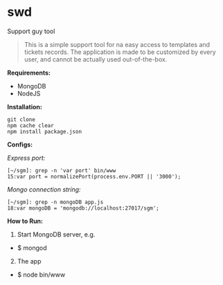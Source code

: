 # swd
Support guy tool
> This is a simple support tool for na easy access to templates and tickets records.
The application is made to be customized by every user, and cannot be actually used out-of-the-box.


**Requirements:**
- MongoDB
- NodeJS

**Installation:**
```
git clone
npm cache clear
npm install package.json
```
**Configs:**

*Express port:*
```
[~/sgm]: grep -n 'var port' bin/www
15:var port = normalizePort(process.env.PORT || '3000');
```
*Mongo connection string:*
```
[~/sgm]: grep -n mongoDB app.js
18:var mongoDB = 'mongodb://localhost:27017/sgm';
```
**How to Run:**
1. Start MongoDB server, e.g.
- $ mongod

2. The app
- $ node bin/www
